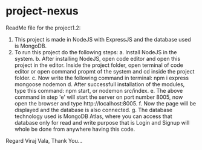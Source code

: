 # project-nexus
ReadMe file for the project1.2:

  1. This project is made in NodeJS with ExpressJS and the database used is MongoDB.
  2. To run this project do the following steps:
    a. Install NodeJS in the system.
    b. After installing NodeJS, open code editor and open this project in the editor. Inside the project folder, open terminal of code editor or open command propmt of the system and cd inside the project folder.
    c. Now write the following command in terminal: npm i express mongoose nodemon
    d. After successfull installation of the modules, type this command: npm start, or nodemon src/index.
    e. The above command in step 'e' will start the server on port number 8005, now open the browser and type http://localhost:8005.
    f. Now the page will be displayed and the database is also connected.
    g. The database technology used is MongoDB Atlas, where you can access that database only for read and write purpose that is Login and Signup will whole be done from anywhere having this code.

Regard Viraj Vala,
Thank You...
